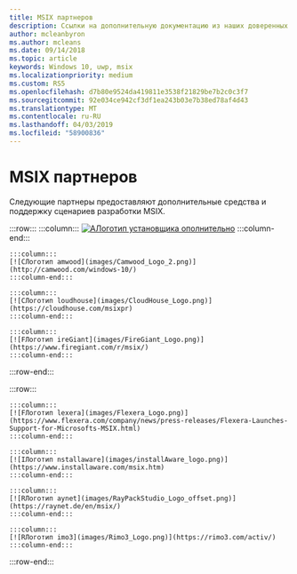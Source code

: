 ```yaml
---
title: MSIX партнеров
description: Ссылки на дополнительную документацию из наших доверенных партнеров на MSIX инструментарий и поддержки.
author: mcleanbyron
ms.author: mcleans
ms.date: 09/14/2018
ms.topic: article
keywords: Windows 10, uwp, msix
ms.localizationpriority: medium
ms.custom: RS5
ms.openlocfilehash: d7b80e9524da419811e3538f21829be7b2c0c3f7
ms.sourcegitcommit: 92e034ce942cf3df1ea243b03e7b38ed78af4d43
ms.translationtype: MT
ms.contentlocale: ru-RU
ms.lasthandoff: 04/03/2019
ms.locfileid: "58900836"
---
```

# <a name="msix-partners"></a>MSIX партнеров

Следующие партнеры предоставляют дополнительные средства и поддержку сценариев разработки MSIX.

:::row:::
    :::column:::
    [![AЛоготип установщика ополнительно](images/AdvancedInstaller_Logo.png)](https://www.advancedinstaller.com/desktop-bridge)
    :::column-end:::

    :::column:::
    [![CЛоготип amwood](images/Camwood_Logo_2.png)](http://camwood.com/windows-10/)
    :::column-end:::

<!--
    :::column:::
     [![Apptimized logo](images/Apptimized_Logo.png)](https://www.apptimized.com/solutions/)  
    :::column-end:::
-->
    :::column:::
    [![CЛоготип loudhouse](images/CloudHouse_Logo.png)](https://cloudhouse.com/msixpr)     
    :::column-end:::
<!--
    :::column:::
    [![Emco logo](images/EMCO_Software_Logo.png)](https://emcosoftware.com/msi-package-builder)
    :::column-end:::
-->

    :::column:::
    [![FЛоготип ireGiant](images/FireGiant_Logo.png)](https://www.firegiant.com/r/msix/)     
    :::column-end:::

:::row-end:::

:::row:::

    :::column:::
    [![FЛоготип lexera](images/Flexera_Logo.png)](https://www.flexera.com/company/news/press-releases/Flexera-Launches-Support-for-Microsofts-MSIX.html)    
    :::column-end:::

    :::column:::
    [![IЛоготип nstallaware](images/installAware_logo.png)](https://www.installaware.com/msix.htm)     
    :::column-end:::

    :::column:::
    [![RЛоготип aynet](images/RayPackStudio_Logo_offset.png)](https://raynet.de/en/msix/)
    :::column-end:::

    :::column:::
    [![RЛоготип imo3](images/Rimo3_Logo.png)](https://rimo3.com/activ/)
    :::column-end:::

:::row-end:::
